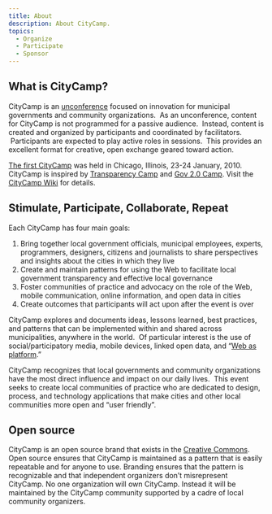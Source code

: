 ```yaml
---
title: About
description: About CityCamp.
topics:
  - Organize
  - Participate
  - Sponsor
---
```


## What is CityCamp?

CityCamp is an [unconference](http://en.wikipedia.org/wiki/Unconference "wikipedia") focused on innovation for municipal governments and community organizations.  As an unconference, content for CityCamp is not programmed for a passive audience.  Instead, content is created and organized by participants and coordinated by facilitators.  Participants are expected to play active roles in sessions.  This provides an excellent format for creative, open exchange geared toward action.

[The first CityCamp](http://barcamp.pbworks.com/CityCamp-Original) was held in Chicago, Illinois, 23-24 January, 2010. CityCamp is inspired by [Transparency Camp](http://transparencycamp.org/) and [Gov 2.0 Camp](http://barcamp.pbworks.com/Government20Camp). Visit the [CityCamp Wiki](http://barcamp.org/CityCamp) for details.

## Stimulate, Participate, Collaborate, Repeat

Each CityCamp has four main goals:

  1. Bring together local government officials, municipal employees, experts, programmers, designers, citizens and journalists to share perspectives and insights about the cities in which they live
  2. Create and maintain patterns for using the Web to facilitate local government transparency and effective local governance
  3. Foster communities of practice and advocacy on the role of the Web, mobile communication, online information, and open data in cities
  4. Create outcomes that participants will act upon after the event is over

CityCamp explores and documents ideas, lessons learned, best practices, and patterns that can be implemented within and shared across municipalities, anywhere in the world.  Of particular interest is the use of social/participatory media, mobile devices, linked open data, and &#8220;[Web as platform](http://oreilly.com/web2/archive/what-is-web-20.html "What is Web 2.0?").”

CityCamp recognizes that local governments and community organizations have the most direct influence and impact on our daily lives.  This event seeks to create local communities of practice who are dedicated to design, process, and technology applications that make cities and other local communities more open and “user friendly”.

## Open source

CityCamp is an open source brand that exists in the [Creative Commons](/license). Open source ensures that CityCamp is maintained as a pattern that is easily repeatable and for anyone to use. Branding ensures that the pattern is recognizable and that independent organizers don’t misrepresent CityCamp. No one organization will own CityCamp. Instead it will be maintained by the CityCamp community supported by a cadre of local community organizers.
